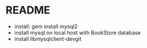 # README


* install: gem install mysql2
* install mysql on local host with BookStore database
* install libmysqlclient-devgit
